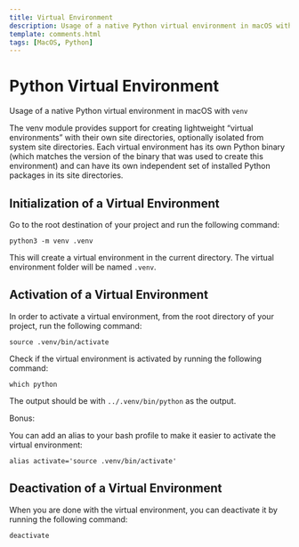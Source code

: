 ```yaml
---
title: Virtual Environment
description: Usage of a native Python virtual environment in macOS with venv.
template: comments.html
tags: [MacOS, Python]
---
```


# Python Virtual Environment

Usage of a native Python virtual environment in macOS with `venv`

The venv module provides support for creating lightweight “virtual environments” with their own site directories, optionally isolated from system site directories. Each virtual environment has its own Python binary (which matches the version of the binary that was used to create this environment) and can have its own independent set of installed Python packages in its site directories.

## Initialization of a Virtual Environment

Go to the root destination of your project and run the following command:

```shell
python3 -m venv .venv
```

This will create a virtual environment in the current directory. The virtual environment folder will be named `.venv`.

## Activation of a Virtual Environment

In order to activate a virtual environment, from the root directory of your project, run the following command:

```shell
source .venv/bin/activate
```

Check if the virtual environment is activated by running the following command:

```shell
which python
```

The output should be with `../.venv/bin/python` as the output.

Bonus:

You can add an alias to your bash profile to make it easier to activate the virtual environment:

```shell
alias activate='source .venv/bin/activate'
```

## Deactivation of a Virtual Environment

When you are done with the virtual environment, you can deactivate it by running the following command:

```shell
deactivate
```
